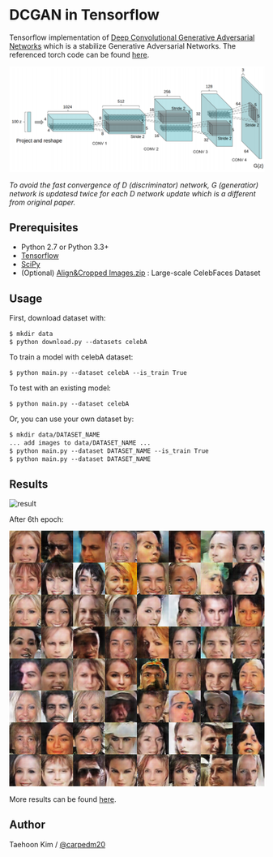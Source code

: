 DCGAN in Tensorflow
====================

Tensorflow implementation of [Deep Convolutional Generative Adversarial Networks](http://arxiv.org/abs/1511.06434) which is a stabilize Generative Adversarial Networks. The referenced torch code can be found [here](https://github.com/soumith/dcgan.torch).

![alt tag](DCGAN.png)

*To avoid the fast convergence of D (discriminator) network, G (generatior) network is updatesd twice for each D network update which is a different from original paper.*


Prerequisites
-------------

- Python 2.7 or Python 3.3+
- [Tensorflow](https://www.tensorflow.org/)
- [SciPy](http://www.scipy.org/install.html)
- (Optional) [Align&Cropped Images.zip](http://mmlab.ie.cuhk.edu.hk/projects/CelebA.html) : Large-scale CelebFaces Dataset


Usage
-----

First, download dataset with:

    $ mkdir data
    $ python download.py --datasets celebA

To train a model with celebA dataset:

    $ python main.py --dataset celebA --is_train True

To test with an existing model:

    $ python main.py --dataset celebA

Or, you can use your own dataset by:

    $ mkdir data/DATASET_NAME
    ... add images to data/DATASET_NAME ...
    $ python main.py --dataset DATASET_NAME --is_train True
    $ python main.py --dataset DATASET_NAME


Results
-------

![result](https://media.giphy.com/media/l3nW2iYprSsXtagYo/giphy.gif)

After 6th epoch:

![result3](assets/result_16_01_04_.png)

More results can be found [here](./assets/).

Author
------

Taehoon Kim / [@carpedm20](http://carpedm20.github.io/)
